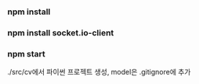 ### npm install
### npm install socket.io-client
### npm start

./src/cv에서 파이썬 프로젝트 생성, model은 .gitignore에 추가